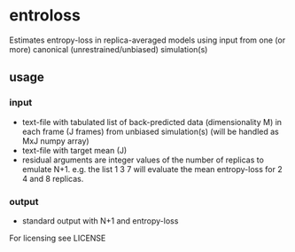 # entroloss 
Estimates entropy-loss in replica-averaged models using input from one (or more) canonical (unrestrained/unbiased) simulation(s) 

## usage
### input 
 * text-file with tabulated list of back-predicted data (dimensionality M) in each frame (J frames) from unbiased simulation(s) (will be handled as MxJ numpy array)
 * text-file with target mean (J)
 * residual arguments are integer values of the number of replicas to emulate N+1. e.g. the list  1 3 7 will evaluate the mean entropy-loss for 2 4 and 8 replicas.


### output
 * standard output with N+1 and entropy-loss 


For licensing see LICENSE
